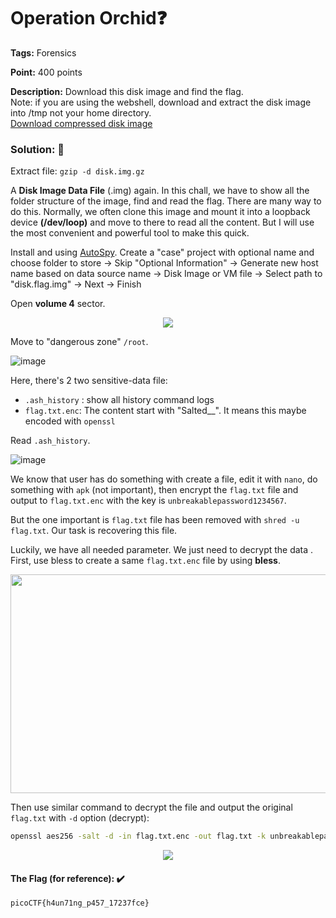 # Operation Orchid❓

**Tags:** Forensics

**Point:** 400 points

**Description:** 
Download this disk image and find the flag.<br>
Note: if you are using the webshell, download and extract the disk image into /tmp not your home directory.<br>
[Download compressed disk image]()

### Solution: 💯

Extract file: `gzip -d disk.img.gz`

A **Disk Image Data File** (.img) again. In this chall, we have to show all the folder structure of the image, find and read the flag. There are many way to do this. Normally, we often clone this image and mount it into a loopback device **(/dev/loop)** and move to there to read all the content. But I will use the most convenient and powerful tool to make this quick.

Install and using [AutoSpy](https://www.sleuthkit.org/autopsy/). Create a "case" project with optional name and choose folder to store -> Skip "Optional Information" -> Generate new host name based on data source name -> Disk Image or VM file -> Select path to "disk.flag.img" -> Next -> Finish

Open **volume 4** sector. 

<p align="center"> <img  src="https://user-images.githubusercontent.com/48288606/159508390-e9f38273-2704-4764-9158-bb284c03800a.png"></p>

Move to "dangerous zone" `/root`. 

![image](https://user-images.githubusercontent.com/48288606/159528700-c5e81f7f-fd85-4d72-9a43-d0f1efece98c.png)

Here, there's 2 two sensitive-data file: 

- `.ash_history` : show all history command logs
- `flag.txt.enc`: The content start with "Salted__". It means this maybe encoded with `openssl`

Read `.ash_history`. 

![image](https://user-images.githubusercontent.com/48288606/159528608-5cd99d14-dcaa-4ea9-88e1-a166f0af58d4.png)

We know that user has do something with create a file, edit it with `nano`, do something with `apk` (not important), then encrypt the `flag.txt` file and output to `flag.txt.enc` with the key is `unbreakablepassword1234567`. 

But the one important is `flag.txt` file has been removed with `shred -u flag.txt`. Our task is recovering this file.

Luckily, we have all needed parameter. We just need to decrypt the data . First, use bless to create a same `flag.txt.enc` file by using **bless**.

<p align="center"><img width=700px height=350px src="https://user-images.githubusercontent.com/48288606/159528574-e5af8a96-1cad-405a-b933-25cede72b335.png"></p>

Then use similar command to decrypt the file and output the original `flag.txt` with `-d` option (decrypt): 

```bash
openssl aes256 -salt -d -in flag.txt.enc -out flag.txt -k unbreakablepassword1234567
```

<p align="center"><img src="https://user-images.githubusercontent.com/48288606/159529453-b204128d-1a32-4514-8e7e-40265a0d39d9.png"></p>

#### The Flag (for reference): ✔️
```
picoCTF{h4un71ng_p457_17237fce}
```
